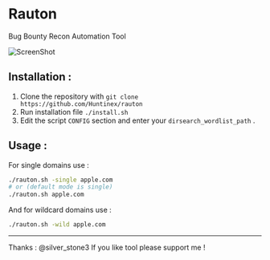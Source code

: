 # Rauton
Bug Bounty Recon Automation Tool

![ScreenShot](https://i.imgur.com/VCVWtQf.png)

## Installation :
1. Clone the repository with `git clone https://github.com/Huntinex/rauton`
2. Run installation file `./install.sh`
3. Edit the script `CONFIG` section and enter your `dirsearch_wordlist_path` .

## Usage :
For single domains use :
```bash
./rauton.sh -single apple.com
# or (default mode is single)
./rauton.sh apple.com
```
And for wildcard domains use :
```bash
./rauton.sh -wild apple.com
```
---
Thanks : @silver_stone3
If you like tool please support me !
